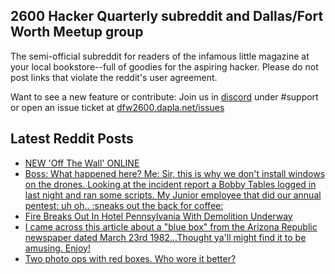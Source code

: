 ## 2600 Hacker Quarterly subreddit and Dallas/Fort Worth Meetup group
The semi-official subreddit for readers of the infamous little magazine at your local bookstore--full of goodies for the aspiring hacker. Please do not post links that violate the reddit's user agreement.

Want to see a new feature or contribute: 
Join us in [discord](https://dfw2600.dapla.net/chat) under #support or open an issue ticket at [dfw2600.dapla.net/issues](https://dfw2600.dapla.net/issues)

## Latest Reddit Posts
<!-- BLOG-POST-LIST:START -->
- [NEW 'Off The Wall' ONLINE](https://2600.com/wall/08-02-2022)
- [Boss: What happened here? Me: Sir, this is why we don't install windows on the drones. Looking at the incident report a Bobby Tables logged in last night and ran some scripts. My Junior employee that did our annual pentest: uh oh.. :sneaks out the back for coffee:](https://www.reddit.com/r/2600/comments/sn8mh8/boss_what_happened_here_me_sir_this_is_why_we/)
- [Fire Breaks Out In Hotel Pennsylvania With Demolition Underway](https://www.reddit.com/r/2600/comments/sn3a8l/fire_breaks_out_in_hotel_pennsylvania_with/)
- [I came across this article about a "blue box" from the Arizona Republic newspaper dated March 23rd 1982...Thought ya'll might find it to be amusing. Enjoy!](https://www.reddit.com/r/2600/comments/sn11m7/i_came_across_this_article_about_a_blue_box_from/)
- [Two photo ops with red boxes. Who wore it better?](https://www.reddit.com/r/2600/comments/sm59pg/two_photo_ops_with_red_boxes_who_wore_it_better/)
<!-- BLOG-POST-LIST:END -->
